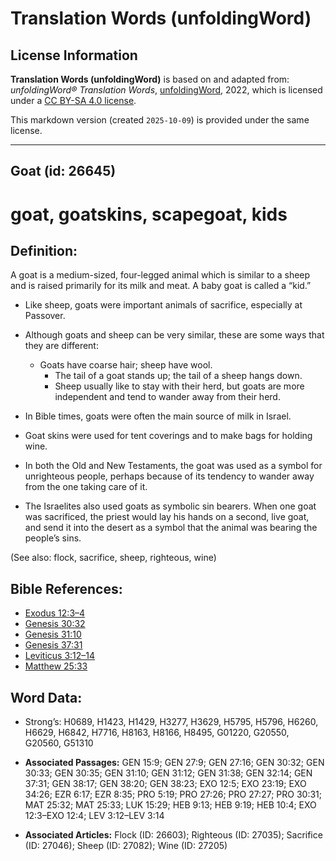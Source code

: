 # Translation Words (unfoldingWord)

## License Information

**Translation Words (unfoldingWord)** is based on and adapted from: _unfoldingWord® Translation Words_, [unfoldingWord](https://unfoldingword.org/utw), 2022, which is licensed under a [CC BY-SA 4.0 license](https://creativecommons.org/licenses/by-sa/4.0/legalcode.en).

This markdown version (created `2025-10-09`) is provided under the same license.



--------------------------------

## Goat (id: 26645)

goat, goatskins, scapegoat, kids
================================

Definition:
-----------

A goat is a medium\-sized, four\-legged animal which is similar to a sheep and is raised primarily for its milk and meat. A baby goat is called a “kid.”

* Like sheep, goats were important animals of sacrifice, especially at Passover.
* Although goats and sheep can be very similar, these are some ways that they are different:

    + Goats have coarse hair; sheep have wool.
        + The tail of a goat stands up; the tail of a sheep hangs down.
        + Sheep usually like to stay with their herd, but goats are more independent and tend to wander away from their herd.
* In Bible times, goats were often the main source of milk in Israel.
* Goat skins were used for tent coverings and to make bags for holding wine.
* In both the Old and New Testaments, the goat was used as a symbol for unrighteous people, perhaps because of its tendency to wander away from the one taking care of it.
* The Israelites also used goats as symbolic sin bearers. When one goat was sacrificed, the priest would lay his hands on a second, live goat, and send it into the desert as a symbol that the animal was bearing the people’s sins.

(See also: flock, sacrifice, sheep, righteous, wine)

Bible References:
-----------------

* [Exodus 12:3–4](https://ref.ly/Exod12:3-Exod12:4)
* [Genesis 30:32](https://ref.ly/Gen30:32)
* [Genesis 31:10](https://ref.ly/Gen31:10)
* [Genesis 37:31](https://ref.ly/Gen37:31)
* [Leviticus 3:12–14](https://ref.ly/Lev3:12-Lev3:14)
* [Matthew 25:33](https://ref.ly/Matt25:33)

Word Data:
----------

* Strong’s: H0689, H1423, H1429, H3277, H3629, H5795, H5796, H6260, H6629, H6842, H7716, H8163, H8166, H8495, G01220, G20550, G20560, G51310

* **Associated Passages:** GEN 15:9; GEN 27:9; GEN 27:16; GEN 30:32; GEN 30:33; GEN 30:35; GEN 31:10; GEN 31:12; GEN 31:38; GEN 32:14; GEN 37:31; GEN 38:17; GEN 38:20; GEN 38:23; EXO 12:5; EXO 23:19; EXO 34:26; EZR 6:17; EZR 8:35; PRO 5:19; PRO 27:26; PRO 27:27; PRO 30:31; MAT 25:32; MAT 25:33; LUK 15:29; HEB 9:13; HEB 9:19; HEB 10:4; EXO 12:3–EXO 12:4; LEV 3:12–LEV 3:14
* **Associated Articles:** Flock (ID: 26603); Righteous (ID: 27035); Sacrifice (ID: 27046); Sheep (ID: 27082); Wine (ID: 27205)

